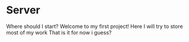 # Server

  Where should I start?
Welcome to my first project!
Here I will try to store most of my work
That is it for now i guess?
